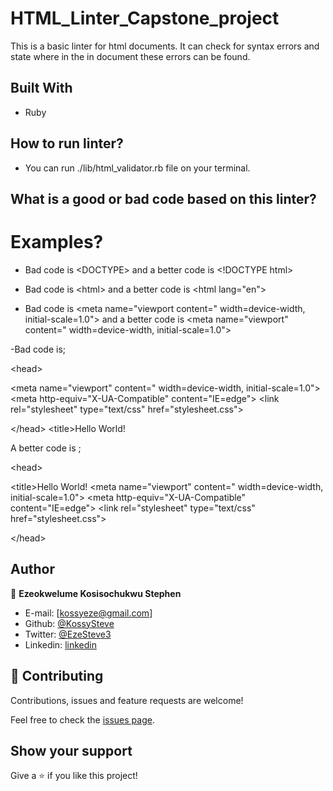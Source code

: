 # HTML_Linter_Capstone_project
This is a basic linter for html documents. It can check for syntax errors and state where in the in document these errors can be found.

## Built With

- Ruby

## How to run linter?
- You can run ./lib/html_validator.rb file on your terminal.

## What is a good or bad code based on this linter?
# Examples?
- Bad code is \<DOCTYPE> and a better code is \<!DOCTYPE html>

- Bad code is \<html></html> and a better code is \<html lang="en"></html>
  
- Bad code is 	<meta name="viewport content=" width=device-width, initial-scale=1.0"> and a better code is \<meta name="viewport" content=" width=device-width, initial-scale=1.0">

-Bad code is;

\<head>

  \<meta name="viewport" content=" width=device-width, initial-scale=1.0">
	\<meta http-equiv="X-UA-Compatible" content="IE=edge">
	\<link rel="stylesheet" type="text/css" href="stylesheet.css">
	
\</head>
\<title>Hello World!</title>


A better code is ;

\<head>

  \<title>Hello World!</title>
  \<meta name="viewport" content=" width=device-width, initial-scale=1.0">
  \<meta http-equiv="X-UA-Compatible" content="IE=edge">
   \<link rel="stylesheet" type="text/css" href="stylesheet.css">
	
\</head>

## Author

👤 **Ezeokwelume Kosisochukwu Stephen**

- E-mail: [kossyeze@gmail.com]
- Github: [@KossySteve](https://github.com/KossySteve)
- Twitter: [@EzeSteve3](https://twitter.com/EzeSteve3/)
- Linkedin: [linkedin](https://www.linkedin.com/in/steve-ez-b090ba198/)


## 🤝 Contributing

Contributions, issues and feature requests are welcome!

Feel free to check the [issues page](issues/).

## Show your support

Give a ⭐️ if you like this project!
